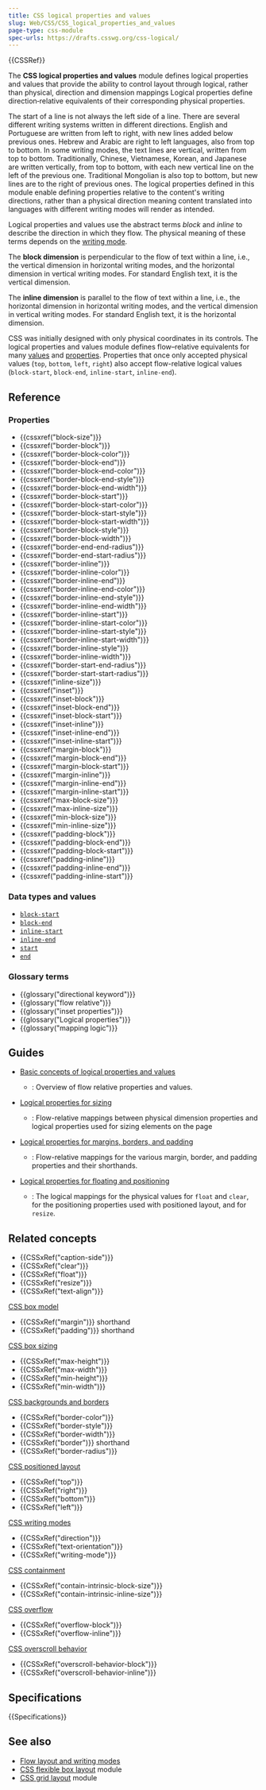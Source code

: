 ```yaml
---
title: CSS logical properties and values
slug: Web/CSS/CSS_logical_properties_and_values
page-type: css-module
spec-urls: https://drafts.csswg.org/css-logical/
---
```


{{CSSRef}}

The **CSS logical properties and values** module defines logical properties and values that provide the ability to control layout through logical, rather than physical, direction and dimension mappings Logical properties define direction‐relative equivalents of their corresponding physical properties.

The start of a line is not always the left side of a line. There are several different writing systems written in different directions. English and Portuguese are written from left to right, with new lines added below previous ones. Hebrew and Arabic are right to left languages, also from top to bottom. In some writing modes, the text lines are vertical, written from top to bottom. Traditionally, Chinese, Vietnamese, Korean, and Japanese are written vertically, from top to bottom, with each new vertical line on the left of the previous one. Traditional Mongolian is also top to bottom, but new lines are to the right of previous ones. The logical properties defined in this module enable defining properties relative to the content's writing directions, rather than a physical direction meaning content translated into languages with different writing modes will render as intended.

Logical properties and values use the abstract terms _block_ and _inline_ to describe the direction in which they flow. The physical meaning of these terms depends on the [writing mode](/en-US/docs/Web/CSS/CSS_writing_modes).

The **block dimension** is perpendicular to the flow of text within a line, i.e., the vertical dimension in horizontal writing modes, and the horizontal dimension in vertical writing modes. For standard English text, it is the vertical dimension.

The **inline dimension** is parallel to the flow of text within a line, i.e., the horizontal dimension in horizontal writing modes, and the vertical dimension in vertical writing modes. For standard English text, it is the horizontal dimension.

CSS was initially designed with only physical coordinates in its controls. The logical properties and values module defines flow–relative equivalents for many [values](/en-US/docs/Web/CSS/CSS_Values_and_Units) and [properties](/en-US/docs/Glossary/Property/CSS). Properties that once only accepted physical values (`top`, `bottom`, `left`, `right`) also accept flow-relative logical values (`block-start`, `block-end`, `inline-start`, `inline-end`).

## Reference

### Properties

- {{cssxref("block-size")}}
- {{cssxref("border-block")}}
- {{cssxref("border-block-color")}}
- {{cssxref("border-block-end")}}
- {{cssxref("border-block-end-color")}}
- {{cssxref("border-block-end-style")}}
- {{cssxref("border-block-end-width")}}
- {{cssxref("border-block-start")}}
- {{cssxref("border-block-start-color")}}
- {{cssxref("border-block-start-style")}}
- {{cssxref("border-block-start-width")}}
- {{cssxref("border-block-style")}}
- {{cssxref("border-block-width")}}
- {{cssxref("border-end-end-radius")}}
- {{cssxref("border-end-start-radius")}}
- {{cssxref("border-inline")}}
- {{cssxref("border-inline-color")}}
- {{cssxref("border-inline-end")}}
- {{cssxref("border-inline-end-color")}}
- {{cssxref("border-inline-end-style")}}
- {{cssxref("border-inline-end-width")}}
- {{cssxref("border-inline-start")}}
- {{cssxref("border-inline-start-color")}}
- {{cssxref("border-inline-start-style")}}
- {{cssxref("border-inline-start-width")}}
- {{cssxref("border-inline-style")}}
- {{cssxref("border-inline-width")}}
- {{cssxref("border-start-end-radius")}}
- {{cssxref("border-start-start-radius")}}
- {{cssxref("inline-size")}}
- {{cssxref("inset")}}
- {{cssxref("inset-block")}}
- {{cssxref("inset-block-end")}}
- {{cssxref("inset-block-start")}}
- {{cssxref("inset-inline")}}
- {{cssxref("inset-inline-end")}}
- {{cssxref("inset-inline-start")}}
- {{cssxref("margin-block")}}
- {{cssxref("margin-block-end")}}
- {{cssxref("margin-block-start")}}
- {{cssxref("margin-inline")}}
- {{cssxref("margin-inline-end")}}
- {{cssxref("margin-inline-start")}}
- {{cssxref("max-block-size")}}
- {{cssxref("max-inline-size")}}
- {{cssxref("min-block-size")}}
- {{cssxref("min-inline-size")}}
- {{cssxref("padding-block")}}
- {{cssxref("padding-block-end")}}
- {{cssxref("padding-block-start")}}
- {{cssxref("padding-inline")}}
- {{cssxref("padding-inline-end")}}
- {{cssxref("padding-inline-start")}}

### Data types and values

- [`block-start`](/)
- [`block-end`](/)
- [`inline-start`](/)
- [`inline-end`](/)
- [`start`](/)
- [`end`](/)

### Glossary terms

- {{glossary("directional keyword")}}
- {{glossary("flow relative")}}
- {{glossary("inset properties")}}
- {{glossary("Logical properties")}}
- {{glossary("mapping logic")}}

## Guides

- [Basic concepts of logical properties and values](/en-US/docs/Web/CSS/CSS_logical_properties_and_values/Basic_concepts_of_logical_properties_and_values)

  - : Overview of flow relative properties and values.

- [Logical properties for sizing](/en-US/docs/Web/CSS/CSS_logical_properties_and_values/Sizing)

  - : Flow-relative mappings between physical dimension properties and logical properties used for sizing elements on the page

- [Logical properties for margins, borders, and padding](/en-US/docs/Web/CSS/CSS_logical_properties_and_values/Margins_borders_padding)

  - : Flow-relative mappings for the various margin, border, and padding properties and their shorthands.

- [Logical properties for floating and positioning](/en-US/docs/Web/CSS/CSS_logical_properties_and_values/Floating_and_positioning)

  - : The logical mappings for the physical values for `float` and `clear`, for the positioning properties used with positioned layout, and for `resize`.

## Related concepts

- {{CSSxRef("caption-side")}}
- {{CSSxRef("clear")}}
- {{CSSxRef("float")}}
- {{CSSxRef("resize")}}
- {{CSSxRef("text-align")}}

[CSS box model](/en-US/docs/Web/CSS/CSS_box_model)

- {{CSSxRef("margin")}} shorthand
- {{CSSxRef("padding")}} shorthand

[CSS box sizing](/en-US/docs/Web/CSS/CSS_box_sizing)

- {{CSSxRef("max-height")}}
- {{CSSxRef("max-width")}}
- {{CSSxRef("min-height")}}
- {{CSSxRef("min-width")}}

[CSS backgrounds and borders](/en-US/docs/Web/CSS/CSS_backgrounds_and_borders)

- {{CSSxRef("border-color")}}
- {{CSSxRef("border-style")}}
- {{CSSxRef("border-width")}}
- {{CSSxRef("border")}} shorthand
- {{CSSxRef("border-radius")}}

[CSS positioned layout](/en-US/docs/Web/CSS/CSS_positioned_layout)

- {{CSSxRef("top")}}
- {{CSSxRef("right")}}
- {{CSSxRef("bottom")}}
- {{CSSxRef("left")}}

[CSS writing modes](/en-US/docs/Web/CSS/CSS_writing_modes)

- {{CSSxRef("direction")}}
- {{CSSxRef("text-orientation")}}
- {{CSSxRef("writing-mode")}}

[CSS containment](/en-US/docs/Web/CSS/CSS_containment)

- {{CSSxRef("contain-intrinsic-block-size")}}
- {{CSSxRef("contain-intrinsic-inline-size")}}

[CSS overflow](/en-US/docs/Web/CSS/CSS_overflow)

- {{CSSxRef("overflow-block")}}
- {{CSSxRef("overflow-inline")}}

[CSS overscroll behavior](/en-US/docs/Web/CSS/CSS_overscroll_behavior)

- {{CSSxRef("overscroll-behavior-block")}}
- {{CSSxRef("overscroll-behavior-inline")}}

## Specifications

{{Specifications}}

## See also

- [Flow layout and writing modes](/en-US/docs/Web/CSS/CSS_flow_layout/Flow_layout_and_writing_modes)
- [CSS flexible box layout](/en-US/docs/Web/CSS/CSS_flexible_box_layout) module
- [CSS grid layout](/en-US/docs/Web/CSS/CSS_grid_layout) module
